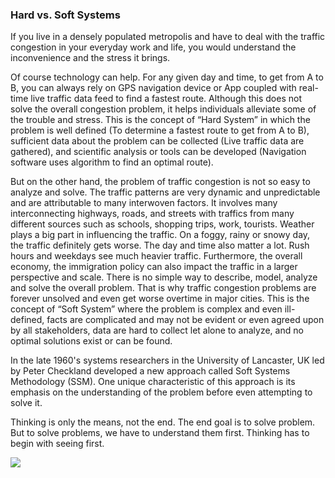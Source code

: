 ### Hard vs. Soft Systems
If you live in a densely populated metropolis and have to deal with the traffic congestion in your everyday work and life, you would understand the inconvenience and the stress it brings.

Of course technology can help. For any given day and time, to get from A to B, you can always rely on GPS navigation device or App coupled with real-time live traffic data feed to find a fastest route. Although this does not solve the overall congestion problem, it helps individuals alleviate some of the trouble and stress. This is the concept of “Hard System” in which the problem is well defined (To determine a fastest route to get from A to B), sufficient data about the problem can be collected (Live traffic data are gathered), and scientific analysis or tools can be developed (Navigation software uses algorithm to find an optimal route).


But on the other hand, the problem of traffic congestion is not so easy to analyze and solve. The traffic patterns are very dynamic and unpredictable and are attributable to many interwoven factors. It involves many interconnecting highways, roads, and streets with traffics from many different sources such as schools, shopping trips, work, tourists. Weather plays a big part in influencing the traffic. On a foggy, rainy or snowy day, the traffic definitely gets worse. The day and time also matter a lot. Rush hours and weekdays see much heavier traffic. Furthermore, the overall economy, the immigration policy can also impact the traffic in a larger perspective and scale. There is no simple way to describe, model, analyze and solve the overall problem. That is why traffic congestion problems are forever unsolved and even get worse overtime in major cities. This is the concept of “Soft System” where the problem is complex and even ill-defined, facts are complicated and may not be evident or even agreed upon by all stakeholders, data are hard to collect let alone to analyze, and no optimal solutions exist or can be found.

In the late 1960's systems researchers in the University of Lancaster, UK led by Peter Checkland developed a new approach called Soft Systems Methodology (SSM). One unique characteristic of this approach is its emphasis on the understanding of the problem before even attempting to solve it.

Thinking is only the means, not the end. The end goal is to solve problem. But to solve problems, we have to understand them first. Thinking has to begin with seeing first.

![](04.jpg)
